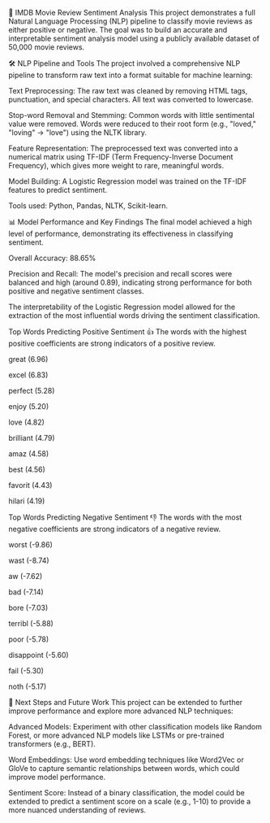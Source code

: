 📝 IMDB Movie Review Sentiment Analysis
This project demonstrates a full Natural Language Processing (NLP) pipeline to classify movie reviews as either positive or negative. The goal was to build an accurate and interpretable sentiment analysis model using a publicly available dataset of 50,000 movie reviews.

🛠️ NLP Pipeline and Tools
The project involved a comprehensive NLP pipeline to transform raw text into a format suitable for machine learning:

Text Preprocessing: The raw text was cleaned by removing HTML tags, punctuation, and special characters. All text was converted to lowercase.

Stop-word Removal and Stemming: Common words with little sentimental value were removed. Words were reduced to their root form (e.g., "loved," "loving" -> "love") using the NLTK library.

Feature Representation: The preprocessed text was converted into a numerical matrix using TF-IDF (Term Frequency-Inverse Document Frequency), which gives more weight to rare, meaningful words.

Model Building: A Logistic Regression model was trained on the TF-IDF features to predict sentiment.

Tools used: Python, Pandas, NLTK, Scikit-learn.

📊 Model Performance and Key Findings
The final model achieved a high level of performance, demonstrating its effectiveness in classifying sentiment.

Overall Accuracy: 88.65%

Precision and Recall: The model's precision and recall scores were balanced and high (around 0.89), indicating strong performance for both positive and negative sentiment classes.

The interpretability of the Logistic Regression model allowed for the extraction of the most influential words driving the sentiment classification.

Top Words Predicting Positive Sentiment 👍
The words with the highest positive coefficients are strong indicators of a positive review.

great (6.96)

excel (6.83)

perfect (5.28)

enjoy (5.20)

love (4.82)

brilliant (4.79)

amaz (4.58)

best (4.56)

favorit (4.43)

hilari (4.19)

Top Words Predicting Negative Sentiment 👎
The words with the most negative coefficients are strong indicators of a negative review.

worst (-9.86)

wast (-8.74)

aw (-7.62)

bad (-7.14)

bore (-7.03)

terribl (-5.88)

poor (-5.78)

disappoint (-5.60)

fail (-5.30)

noth (-5.17)

🚀 Next Steps and Future Work
This project can be extended to further improve performance and explore more advanced NLP techniques:

Advanced Models: Experiment with other classification models like Random Forest, or more advanced NLP models like LSTMs or pre-trained transformers (e.g., BERT).

Word Embeddings: Use word embedding techniques like Word2Vec or GloVe to capture semantic relationships between words, which could improve model performance.

Sentiment Score: Instead of a binary classification, the model could be extended to predict a sentiment score on a scale (e.g., 1-10) to provide a more nuanced understanding of reviews.
